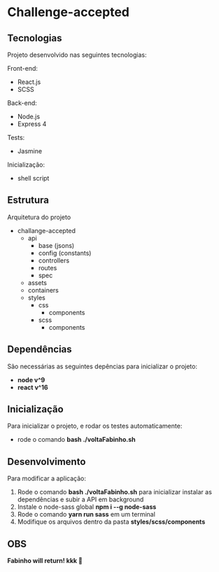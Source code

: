 # Challenge-accepted

## Tecnologias

Projeto desenvolvido nas seguintes tecnologias:

Front-end:
- React.js
- SCSS

Back-end:
- Node.js
- Express 4

Tests:
- Jasmine

Inicialização:
- shell script

## Estrutura

Arquitetura do projeto
- challange-accepted
  - api
    - base (jsons)
    - config (constants)
    - controllers
    - routes
    - spec
  - assets
  - containers
  - styles
    - css
      - components
    - scss
      - components

## Dependências

São necessárias as seguintes depências para inicializar o projeto:

- **node v^9**
- **react v^16**

## Inicialização

Para inicializar o projeto, e rodar os testes automaticamente:

- rode o comando **bash ./voltaFabinho.sh**

## Desenvolvimento

Para modificar a aplicação:

1. Rode o comando **bash ./voltaFabinho.sh** para inicializar instalar as dependências e subir a API em background
2. Instale o node-sass global **npm i --g node-sass**
4. Rode o comando **yarn run sass** em um terminal
5. Modifique os arquivos dentro da pasta **styles/scss/components**

## OBS

**Fabinho will return! kkk :pray:**
